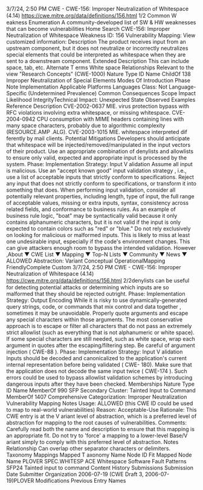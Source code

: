 3/7/24, 2:50 PM CWE - CWE-156: Improper Neutralization of Whitespace (4.14)
https://cwe.mitre.org/data/deﬁnitions/156.html 1/2
Common W eakness Enumeration
A community-developed list of SW & HW weaknesses that can become
vulnerabilities
Home Search
CWE-156: Improper Neutralization of Whitespace
Weakness ID: 156
Vulnerability Mapping: 
View customized information:
 Description
The product receives input from an upstream component, but it does not neutralize or incorrectly neutralizes special elements that
could be interpreted as whitespace when they are sent to a downstream component.
 Extended Description
This can include space, tab, etc.
 Alternate T erms
White space
 Relationships
 Relevant to the view "Research Concepts" (CWE-1000)
Nature Type ID Name
ChildOf 138 Improper Neutralization of Special Elements
 Modes Of Introduction
Phase Note
Implementation
 Applicable Platforms
Languages
Class: Not Language-Specific (Undetermined Prevalence)
 Common Consequences
Scope Impact Likelihood
IntegrityTechnical Impact: Unexpected State
 Observed Examples
Reference Description
CVE-2002-0637 MIE. virus protection bypass with RFC violations involving extra whitespace, or missing whitespace.
CVE-2004-0942 CPU consumption with MIME headers containing lines with many space characters, probably due to
algorithmic complexity (RESOURCE.AMP .ALG).
CVE-2003-1015 MIE. whitespace interpreted dif ferently by mail clients.
 Potential Mitigations
Developers should anticipate that whitespace will be injected/removed/manipulated in the input vectors of their product. Use an
appropriate combination of denylists and allowlists to ensure only valid, expected and appropriate input is processed by the
system.
Phase: Implementation
Strategy: Input V alidation
Assume all input is malicious. Use an "accept known good" input validation strategy , i.e., use a list of acceptable inputs that
strictly conform to specifications. Reject any input that does not strictly conform to specifications, or transform it into something
that does.
When performing input validation, consider all potentially relevant properties, including length, type of input, the full range of
acceptable values, missing or extra inputs, syntax, consistency across related fields, and conformance to business rules. As an
example of business rule logic, "boat" may be syntactically valid because it only contains alphanumeric characters, but it is not
valid if the input is only expected to contain colors such as "red" or "blue."
Do not rely exclusively on looking for malicious or malformed inputs. This is likely to miss at least one undesirable input,
especially if the code's environment changes. This can give attackers enough room to bypass the intended validation. However ,About ▼ CWE List ▼ Mapping ▼ Top-N Lists ▼ Community ▼ News ▼
ALLOWED
Abstraction: Variant
Conceptual OperationalMapping
FriendlyComplete Custom
3/7/24, 2:50 PM CWE - CWE-156: Improper Neutralization of Whitespace (4.14)
https://cwe.mitre.org/data/deﬁnitions/156.html 2/2denylists can be useful for detecting potential attacks or determining which inputs are so malformed that they should be rejected
outright.
Phase: Implementation
Strategy: Output Encoding
While it is risky to use dynamically-generated query strings, code, or commands that mix control and data together , sometimes it
may be unavoidable. Properly quote arguments and escape any special characters within those arguments. The most
conservative approach is to escape or filter all characters that do not pass an extremely strict allowlist (such as everything that is
not alphanumeric or white space). If some special characters are still needed, such as white space, wrap each argument in
quotes after the escaping/filtering step. Be careful of argument injection ( CWE-88 ).
Phase: Implementation
Strategy: Input V alidation
Inputs should be decoded and canonicalized to the application's current internal representation before being validated ( CWE-
180). Make sure that the application does not decode the same input twice ( CWE-174 ). Such errors could be used to bypass
allowlist validation schemes by introducing dangerous inputs after they have been checked.
 Memberships
Nature Type ID Name
MemberOf 990 SFP Secondary Cluster: Tainted Input to Command
MemberOf 1407 Comprehensive Categorization: Improper Neutralization
 Vulnerability Mapping Notes
Usage: ALLOWED (this CWE ID could be used to map to real-world vulnerabilities)
Reason: Acceptable-Use
Rationale:
This CWE entry is at the V ariant level of abstraction, which is a preferred level of abstraction for mapping to the root causes of
vulnerabilities.
Comments:
Carefully read both the name and description to ensure that this mapping is an appropriate fit. Do not try to 'force' a mapping to a
lower-level Base/V ariant simply to comply with this preferred level of abstraction.
 Notes
Relationship
Can overlap other separator characters or delimiters.
 Taxonomy Mappings
Mapped T axonomy Name Node ID Fit Mapped Node Name
PLOVER SPEC.WHITESP ACE Whitespace
Software Fault Patterns SFP24 Tainted input to command
 Content History
 Submissions
Submission Date Submitter Organization
2006-07-19
(CWE Draft 3, 2006-07-19)PLOVER
 Modifications
 Previous Entry Names
